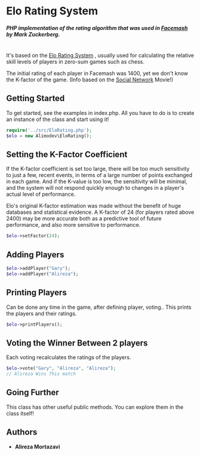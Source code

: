 # Elo Rating System

##### PHP implementation of the rating algorithm that was used in [Facemash](https://en.wikipedia.org/wiki/History_of_Facebook#FaceMash) by Mark Zuckerberg.
#
It's based on the [Elo Rating System](https://en.wikipedia.org/wiki/Elo_rating_system#Mathematical_details) , usually used for calculating the relative skill levels of players in zero-sum games such as chess.

The initial rating of each player in Facemash was 1400, yet we don't know the K-factor of the game. (Info based on the [Social Network](https://en.wikipedia.org/wiki/The_Social_Network) Movie!)

## Getting Started
To get started, see the examples in index.php. All you have to do is to create an instance of the class and start using it!

```PHP
require('../src/EloRating.php');
$elo = new Alimodev\EloRating();
```
## Setting the K-Factor Coefficient
If the K-factor coefficient is set too large, there will be too much sensitivity to just a few, recent events, in terms of a large number of points exchanged in each game. And if the K-value is too low, the sensitivity will be minimal, and the system will not respond quickly enough to changes in a player's actual level of performance.

Elo's original K-factor estimation was made without the benefit of huge databases and statistical evidence. A K-factor of 24 (for players rated above 2400) may be more accurate both as a predictive tool of future performance, and also more sensitive to performance.
```PHP
$elo->setFactor(24);
```
## Adding Players
```PHP
$elo->addPlayer("Gary");
$elo->addPlayer("Alireza");
```

## Printing Players
Can be done any time in the game, after defining player, voting..
This prints the players and their ratings.
```PHP
$elo->printPlayers();
```

##  Voting the Winner Between 2 players
Each voting recalculates the ratings of the players.
```PHP
$elo->vote("Gary", "Alireza", "Alireza");
// Alireza Wins This match
```

## Going Further
This class has other useful public methods. You can explore them in the class itself!

## Authors
* **Alireza Mortazavi**
